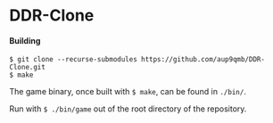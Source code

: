 # DDR-Clone

#### Building

`$ git clone --recurse-submodules https://github.com/aup9qmb/DDR-Clone.git`\
`$ make`

The game binary, once built with `$ make`, can be found in `./bin/`.

Run with `$ ./bin/game` out of the root directory of the repository.
